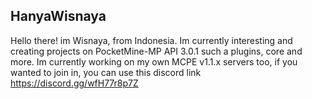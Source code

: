 ## HanyaWisnaya

Hello there! im Wisnaya, from Indonesia. Im currently interesting and
creating projects on PocketMine-MP API 3.0.1 such a plugins, core and more.
Im currently working on my own MCPE v1.1.x servers too, if you wanted to join in, you can use this discord link
https://discord.gg/wfH77r8p7Z

<!---
HanyaWisnaya/HanyaWisnaya is a ✨ special ✨ repository because its `README.md` (this file) appears on your GitHub profile.
You can click the Preview link to take a look at your changes.
--->
